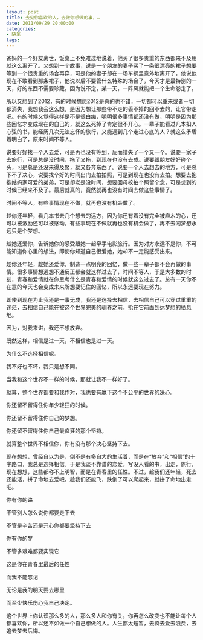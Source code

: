 ```yaml
---
layout: post
title: 去见你喜欢的人，去做你想做的事，…
date: 2011/09/29 20:00:00
categories: 
- 随笔
tags: 
---
```


爸妈的一个好友离世，饭桌上不免难过地说着，他买了很多贵重的东西都来不及用就这么离开了。又想到一个故事，说是一个朋友的妻子买了一条很漂亮的裙子想要等到一个很贵重的场合再穿，可是他的妻子却在一场车祸里意外地离开了，他说他现在不敢看到那条裙子，他说以后不要管什么特殊的场合了，今天才是最特别的一天，好的东西不需要珍藏。因为说不定，某一天，一阵风就能把一个生命卷走了。

所以又想到了2012，有的时候想想2012是真的也不错，一切都可以重来或者一切都消失，我想我会这么想，是因为想让那些带不走的丢不掉的回不去的，让它带走吧。有的时候又觉得这样是不是很白痴，明明很多事情都还没有做，明明是因为那些回忆才变成现在的自己的，就这么死掉了肯定很不开心。一辈子能看过几本扣人心弦的书，能经历几次无法忘怀的旅行，又能遇到几个走进心底的人？就这么矛盾着明白了，原来时间不等人。

说要好好找一个人去爱，可是再也没有等到，反而错失了一个又一个。说要一家子去旅行，可是总是没时间，拖了又拖，到现在也没有去成。说要跟朋友好好碰个头，可是总是还没来得及聚，就又各奔东西了。说要一个人去想去的地方，可是总下不了决心，说要找个好的时间出门去拍拍照，可是到现在也没有去拍。想要去抱抱姑妈家可爱的弟弟，可是却老是没时间，想要回母校拍个照留个念，可是想到的时候已经来不及了。最后就真的，竟然就再也没有时间去做这些事情了。

时间不等人，有些事情现在不做，就再也没有机会做了。

趁你还年轻，看几本书去几个想去的远方，因为你还有着没有完全被麻木的心，还可以被激励还可以被感动。有些事现在不做就再也没有机会做了，再不去闯梦想永远只是个梦想。

趁她还爱你，告诉她你的感受跟她一起牵手电影旅行。因为对方永远不是你，不可能知道你心里的想法，即使你知道自己很爱她，她却不一定能感受出来。

趁你还年轻，趁她还爱你，制造一点明亮的回忆，做一些一辈子都不会再做的事情。很多事情想通想不通反正都会就这样过去了，时间不等人，于是大多数的时刻，青春和爱情就在你思考什么是青春和爱情的时候就这么过去了。总有一天你不在意的今天也会变成未来所想要记住的回忆，所以永远要现在努力。

即使到现在为止我还是一事无成，我还是选择去相信，去相信自己可以穿过重重的迷茫，去相信自己能在被这个世界完美的驯养之前，抢在它前面到达梦想的栖息地。

因为，对我来讲，我还不想放弃。

既然这样，相信是过一天，不相信也是过一天。

为什么不选择相信呢。

我不好也不坏，我只是想不同。

当我和这个世界不一样的时候，那就让我不一样好了。

就算，整个世界都要和我作对，我也要有赢下这个不公平的世界的决心。

你还留不留得住你年少轻狂的时候。

你还留不留得住你自己的梦想。

你还留不留得住你自己最疯狂的那个坚持。

就算整个世界不相信你，你有没有那个决心坚持下去。

现在想想，曾经自以为是，倒不是有多自大的生活着，而是在“放弃”和“相信”的十字路口，我总是选择相信。于是我谈不靠谱的恋爱，写没人看的书，出走，旅行，现在想想，这些都称不上明智，而是在青春里的任性。不过，趁我们还年轻，死去还能活，拼了命地去爱吧。趁我们还能飞，跌倒了可以爬起来，就拼了命地出走吧。

你有你的路

不管别人怎么说你都要走下去

不管是辛苦还是开心你都要坚持下去

你有你的梦

不管多艰难都要实现它

这是你在青春里最后的任性

而我不能忘记

无论是我的明天要去哪里

而至少快乐伤心我自己决定。

这个世界上你认识那么多的人，那么多人和你有关，你再怎么改变也不能让每个人都喜欢你，所以还不如做一个自己想做的人。人生都太短暂，去疯去爱去浪费，去追去梦去后悔。

